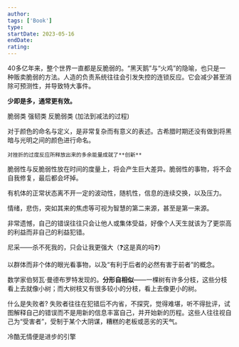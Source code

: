 ```yaml
---
author: 
tags: ['Book']
type: 
startDate: 2023-05-16
endDate: 
rating: 
---
```


40多亿年来，整个世界一直都是反脆弱的。“黑天鹅”与“火鸡”的隐喻，也只是一种贩卖脆弱的方法。人造的负责系统往往会引发失控的连锁反应。它会减少甚至消除可预测性，并导致特大事件。

**少即是多，通常更有效。**

脆弱类    强韧类    反脆弱类
(加法到减法的过程)

对于颜色的命名与定义，是非常复杂而有意义的表述。古希腊时期还没有做到将黑暗与光明之间的颜色进行命名。


```ad-note
对挫折的过度反应所释放出来的多余能量成就了**创新**
```

脆弱性与反脆弱性放在时间的度量上，将会产生巨大差异。脆弱性的事物，将不会自我修复，最后都会坏掉。

有机体的正常状态离不开一定的波动性，随机性，信息的连续交换，以及压力。

情绪，悲伤，突如其来的焦虑等可视为智慧的第二来源，甚至是第一来源。

非常遗憾，自己的错误往往只会让他人或集体受益，好像个人天生就该为了更崇高的利益而非自己的利益犯错。

尼采——杀不死我的，只会让我更强大（❓这是真的吗❓）




以群体而非个体的眼光看事物，以及“有利于后者的必然有害于前者”的概念。


数学家伯努瓦·曼德布罗特发现的。**分形自相似**——一棵树有许多分枝，这些分枝看上去就像小树；而大树枝又有很多较小的分枝，看上去像更小的树。


什么是失败者?
失败者往往在犯错后不内省，不探究，觉得难堪，听不得批评，试图解释自己的错误而不是用新的信息丰富自己，并开始新的历程。这些人往往视自己为“受害者”，受制于某个大阴谋，糟糕的老板或恶劣的天气。


冷酷无情便是进步的引擎








